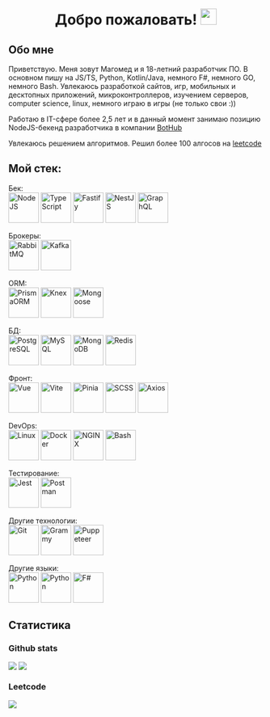 <h1 align="center">Добро пожаловать!
<img src="https://github.com/blackcater/blackcater/raw/main/images/Hi.gif" height="32"/></h1>

## Обо мне

Приветствую. Меня зовут Магомед и я 18-летний разработчик ПО. В основном пишу на JS/TS, Python, Kotlin/Java, немного F#, немного GO, немного Bash. Увлекаюсь разработкой сайтов, игр, мобильных и десктопных приложений, микроконтроллеров, изучением серверов, computer science, linux, немного играю в игры (не только свои :))

Работаю в IT-сфере более 2,5 лет и в данный момент занимаю позицию NodeJS-бекенд разработчика в компании [BotHub](https://bothub.chat)

Увлекаюсь решением алгоритмов. Решил более 100 алгосов на [leetcode](https://leetcode.com/magomed-r) 

## Мой стек:

Бек:<br />
<img src="https://cdn.jsdelivr.net/gh/devicons/devicon@latest/icons/nodejs/nodejs-original.svg" title="NodeJS" width="60" height="60" />
<img src="https://cdn.jsdelivr.net/gh/devicons/devicon@latest/icons/typescript/typescript-original.svg" title="TypeScript" width="60" height="60" />
<img src="https://cdn.jsdelivr.net/gh/devicons/devicon@latest/icons/fastify/fastify-original.svg" title="Fastify" width="60" height="60" />
<img src="https://cdn.jsdelivr.net/gh/devicons/devicon@latest/icons/nestjs/nestjs-original.svg" title="NestJS" width="60" height="60" />
<img src="https://cdn.jsdelivr.net/gh/devicons/devicon@latest/icons/graphql/graphql-plain.svg" title="GraphQL" width="60" height="60" />


Брокеры:<br />
<img src="https://cdn.jsdelivr.net/gh/devicons/devicon@latest/icons/rabbitmq/rabbitmq-original.svg" title="RabbitMQ" width="60" height="60" />
<img src="https://cdn.jsdelivr.net/gh/devicons/devicon@latest/icons/apachekafka/apachekafka-original.svg" title="Kafka" width="60" height="60" />


ORM:<br />
<img src="https://cdn.jsdelivr.net/gh/devicons/devicon@latest/icons/prisma/prisma-original.svg" title="PrismaORM" width="60" height="60" />
<img src="https://cdn.jsdelivr.net/gh/devicons/devicon@latest/icons/knexjs/knexjs-original.svg" title="Knex" width="60" height="60" />
<img src="https://cdn.jsdelivr.net/gh/devicons/devicon@latest/icons/mongoose/mongoose-original-wordmark.svg" title="Mongoose" width="60" height="60" />

БД:<br/>
<img src="https://cdn.jsdelivr.net/gh/devicons/devicon@latest/icons/postgresql/postgresql-original.svg" title="PostgreSQL" width="60" height="60" />
<img src="https://cdn.jsdelivr.net/gh/devicons/devicon@latest/icons/mysql/mysql-original-wordmark.svg" title="MySQL" width="60" height="60" />
<img src="https://cdn.jsdelivr.net/gh/devicons/devicon@latest/icons/mongodb/mongodb-original-wordmark.svg" title="MongoDB" width="60" height="60" />
<img src="https://cdn.jsdelivr.net/gh/devicons/devicon@latest/icons/redis/redis-original.svg" title="Redis" width="60" height="60" />

Фронт:<br />
<img src="https://cdn.jsdelivr.net/gh/devicons/devicon@latest/icons/vuejs/vuejs-original.svg" title="Vue" width="60" height="60" />
<img src="https://cdn.jsdelivr.net/gh/devicons/devicon@latest/icons/vitejs/vitejs-original.svg" title="Vite" width="60" height="60" />
<img src="https://upload.wikimedia.org/wikipedia/commons/1/1c/Pinialogo.svg" title="Pinia" width="60" height="60" />
<img src="https://cdn.jsdelivr.net/gh/devicons/devicon@latest/icons/sass/sass-original.svg" title="SCSS" width="60" height="60" />
<img src="https://cdn.jsdelivr.net/gh/devicons/devicon@latest/icons/axios/axios-plain.svg" title="Axios" width="60" height="60" />

DevOps:<br/>
<img src="https://cdn.jsdelivr.net/gh/devicons/devicon@latest/icons/linux/linux-original.svg" title="Linux" width="60" height="60" />
<img src="https://cdn.jsdelivr.net/gh/devicons/devicon@latest/icons/docker/docker-original.svg" title="Docker" width="60" height="60" />
<img src="https://cdn.jsdelivr.net/gh/devicons/devicon@latest/icons/nginx/nginx-original.svg" title="NGINX" width="60" height="60" />
<img src="https://cdn.jsdelivr.net/gh/devicons/devicon@latest/icons/bash/bash-original.svg" title="Bash" width="60" height="60" />

Тестирование:<br />
<img src="https://cdn.jsdelivr.net/gh/devicons/devicon@latest/icons/jest/jest-plain.svg" title="Jest" width="60" height="60" />
<img src="https://cdn.jsdelivr.net/gh/devicons/devicon@latest/icons/postman/postman-original.svg" title="Postman" width="60" height="60" />

Другие технологии:<br />
<img src="https://cdn.jsdelivr.net/gh/devicons/devicon@latest/icons/git/git-original.svg" title="Git" width="60" height="60" />
<img src="https://grammy.dev/images/Y.svg" title="Grammy" width="60" height="60" />
<img src="https://www.vectorlogo.zone/logos/pptrdev/pptrdev-icon.svg" title="Puppeteer" width="60" height="60" />

Другие языки:<br />
<img src="https://cdn.jsdelivr.net/gh/devicons/devicon@latest/icons/python/python-original.svg" title="Python" width="60" height="60" />
<img src="https://cdn.jsdelivr.net/gh/devicons/devicon@latest/icons/go/go-original.svg" title="Python" width="60" height="60" />
<img src="https://cdn.jsdelivr.net/gh/devicons/devicon@latest/icons/fsharp/fsharp-original.svg" title="F#" width="60" height="60" />

## Статистика

### Github stats

<img align=top src="https://github-readme-stats.vercel.app/api/top-langs/?username=magomed-r&layout=pie&theme=vision-friendly-dark" />
<img align=top src="https://github-readme-stats.vercel.app/api?username=Magomed-R&show_icons=true&theme=vision-friendly-dark" />

### Leetcode

<img src="https://leetcard.jacoblin.cool/magomed-r?theme=dark&font=patrick_hand" />
